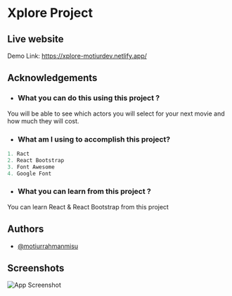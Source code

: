 
# Xplore Project



## Live website

Demo
Link: https://xplore-motiurdev.netlify.app/
  
## Acknowledgements

- ### What you can do this using this project ?
You will be able to see which actors you will select for your next movie and how much they will cost.
- ### What am I using to accomplish this project?

```javascript
1. Ract 
2. React Bootstrap
3. Font Awesome
4. Google Font
```
- ### What you can learn from this project ?
You can learn React & React Bootstrap from this project
## Authors

- [@motiurrahmanmisu](https://github.com/motiurdev)

  
## Screenshots

![App Screenshot](https://i.ibb.co/47KTmJC/xplore.png)

  